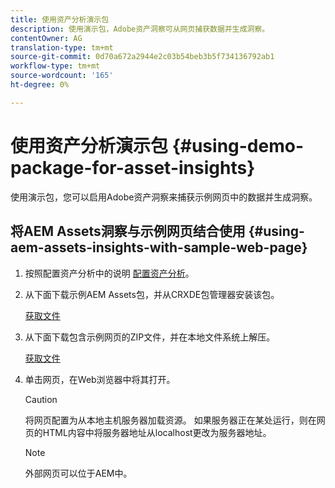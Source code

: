 ```yaml
---
title: 使用资产分析演示包
description: 使用演示包，Adobe资产洞察可从网页捕获数据并生成洞察。
contentOwner: AG
translation-type: tm+mt
source-git-commit: 0d70a672a2944e2c03b54beb3b5f734136792ab1
workflow-type: tm+mt
source-wordcount: '165'
ht-degree: 0%

---
```



# 使用资产分析演示包 {#using-demo-package-for-asset-insights}

使用演示包，您可以启用Adobe资产洞察来捕获示例网页中的数据并生成洞察。

## 将AEM Assets洞察与示例网页结合使用  {#using-aem-assets-insights-with-sample-web-page}

1. 按照配置资产分析中的说明 [配置资产分析](touch-ui-configuring-asset-insights.md)。
1. 从下面下载示例AEM Assets包，并从CRXDE包管理器安装该包。

   [获取文件](assets/insightsdemo.zip)

1. 从下面下载包含示例网页的ZIP文件，并在本地文件系统上解压。

   [获取文件](assets/demosite.zip)

1. 单击网页，在Web浏览器中将其打开。

   >[!CAUTION]
   >
   >将网页配置为从本地主机服务器加载资源。 如果服务器正在某处运行，则在网页的HTML内容中将服务器地址从localhost更改为服务器地址。

   >[!NOTE]
   >
   >外部网页可以位于AEM中。
